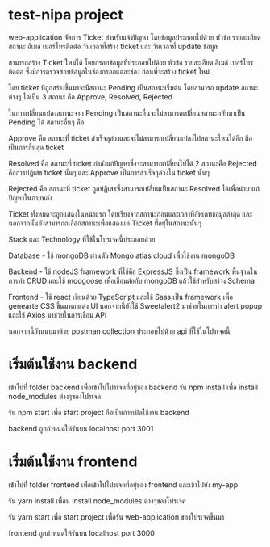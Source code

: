 # test-nipa project

web-application จัดการ Ticket สำหรับแจ้งปัญหา โดยข้อมูลประกอบไปด้วย หัวข้อ รายละเอียด สถานะ อีเมล์ เบอร์โทรติิดต่อ วันเวลาที่สร้าง ticket และ วันเวลาที่ update ข้อมูล

สามารถสร้าง Ticket ใหม่ได้ โดยกรอกข้อมูลที่่ประกอบไปด้วย หัวข้อ รายละเอียด อีเมล์ เบอร์โทรติดต่อ ซึ่งมีการตรวจสอบข้อมูลในช่องกรอกแต่ละช่อง ก่อนที่จะสร้าง ticket ใหม่

โดย ticket ที่ถูกสร้างขึ้นมาจะมีสถานะ Pending เป็นสถานะเริ่มต้น โดยสามารถ update สถานะต่างๆ ได้เป็น 3 สถานะ คือ Approve, Resolved, Rejected

ในการเปลี่ยนแปลงสถานะจาก Pending เป็นสถานะอื่นจะไม่สามารถเปลี่ยนสถานะกลับมาเป็น Pending ได้ สถานะอื่นๆ คือ

Approve คือ สถานะที่ ticket สำเร็จลุล่วงและจะไม่สามารถเปลี่ยนแปลงไปสถานะไหนได้อีก ถือเป็นการสิ้นสุด ticket

Resolved คือ สถานะที่ ticket กำลังแก้ปัญหาซึ่งจะสามารถเปลี่ยนไปได้ 2 สถานะคือ Rejected คือการปฏิเสธ ticket นั้นๆ และ Approve เป็นการสำเร็จลุล่วงใน ticket นั้นๆ

Rejected คือ สถานะที่ ticket ถูกปฏิเสธซึ่งสามารถเปลี่ยนเป็นสถานะ Resolved ได้เพื่อนำมาแก้ปัญหาในภายหลัง

Ticket ทั้งหมดจะถูกแสดงในหน้าแรก โดยเรียงจากสถานะก่อนและเวลาที่อัพเดทข้อมูลล่าสุด และนอกจากนั้นยังสามารถถเลือกสถานะเพื่อแสดงแค่ Ticket ที่อยุ่ในสถานะนั้นๆ

Stack และ Technology ที่ใช้ในโปรเจคนี้ประกอบด้วย

Database - ใช้ mongoDB ผ่านตัว Mongo atlas cloud เพื่อใช้งาน mongoDB

Backend - ใช้ nodeJS framework ที่ใช้คือ ExpressJS ซึ่งเป็น framework พื้นฐานในการทำ CRUD และใช้ moogoose เพื่อเชื่อมต่อกับ mongoDB แล้้วใช้สำหรับสร้าง Schema

Frontend - ใช้ react เขียนด้วย TypeScript และใช้ Sass เป็น framework เพื่อ genearte CSS ขึ้นมาตกแต่ง UI นอกจากนี้ยังใช้ Sweetalert2 มาช่วยในการทำ alert popup และใช้ Axios มาช่วยในการเชื่อม API

นอกจากนี้ยังแนบมาด้วย postman collection ประกอบไปด้วย api ที่ใช้ในโปรเจคนี้

# เริ่มต้นใช้งาน backend

เข้าไปที่ folder backend เพื่อเข้าไปโปรเจคที่อยู่ของ backend รัน npm install เพื่อ install node_modules ต่างๆของโปรเจค

รัน npm start เพื่อ start project ถือเป็นการเปิดใช้งาน backend

backend ถูกกำหนดให้รันบน localhost port 3001

# เริ่มต้นใช้งาน frontend

เข้่าไปทีี่ folder frontend เพืิ่อเข้าไปโปรเจคที่อยุ่ของ frontend และเข้าไปยัง my-app

รัน yarn install เพื่อน install node_modules ต่างๆของโปรเจค

รัน yarn start เพื่อ start project เพื่อรัน web-application ของโปรเจคขึ้นมา

frontend ถูกกำหนดให้รันบน localhost port 3000
